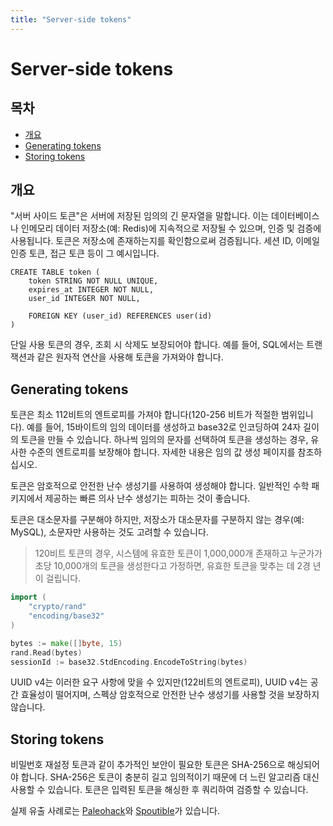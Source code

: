 ```yaml
---
title: "Server-side tokens"
---
```


# Server-side tokens

## 목차

- [개요](#개요)
- [Generating tokens](#generating-tokens)
- [Storing tokens](#storing-tokens)

## 개요

"서버 사이드 토큰"은 서버에 저장된 임의의 긴 문자열을 말합니다. 이는 데이터베이스나 인메모리 데이터 저장소(예: Redis)에 지속적으로 저장될 수 있으며, 인증 및 검증에 사용됩니다. 토큰은 저장소에 존재하는지를 확인함으로써 검증됩니다. 세션 ID, 이메일 인증 토큰, 접근 토큰 등이 그 예시입니다.

```
CREATE TABLE token (
	token STRING NOT NULL UNIQUE,
	expires_at INTEGER NOT NULL,
	user_id INTEGER NOT NULL,

	FOREIGN KEY (user_id) REFERENCES user(id)
)
```

단일 사용 토큰의 경우, 조회 시 삭제도 보장되어야 합니다. 예를 들어, SQL에서는 트랜잭션과 같은 원자적 연산을 사용해 토큰을 가져와야 합니다.

## Generating tokens

토큰은 최소 112비트의 엔트로피를 가져야 합니다(120-256 비트가 적절한 범위입니다). 예를 들어, 15바이트의 임의 데이터를 생성하고 base32로 인코딩하여 24자 길이의 토큰을 만들 수 있습니다. 하나씩 임의의 문자를 선택하여 토큰을 생성하는 경우, 유사한 수준의 엔트로피를 보장해야 합니다. 자세한 내용은 임의 값 생성 페이지를 참조하십시오.

토큰은 암호적으로 안전한 난수 생성기를 사용하여 생성해야 합니다. 일반적인 수학 패키지에서 제공하는 빠른 의사 난수 생성기는 피하는 것이 좋습니다.

토큰은 대소문자를 구분해야 하지만, 저장소가 대소문자를 구분하지 않는 경우(예: MySQL), 소문자만 사용하는 것도 고려할 수 있습니다.

> 120비트 토큰의 경우, 시스템에 유효한 토큰이 1,000,000개 존재하고 누군가가 초당 10,000개의 토큰을 생성한다고 가정하면, 유효한 토큰을 맞추는 데 2경 년이 걸립니다.

```go
import (
	"crypto/rand"
	"encoding/base32"
)

bytes := make([]byte, 15)
rand.Read(bytes)
sessionId := base32.StdEncoding.EncodeToString(bytes)
```

UUID v4는 이러한 요구 사항에 맞을 수 있지만(122비트의 엔트로피), UUID v4는 공간 효율성이 떨어지며, 스펙상 암호적으로 안전한 난수 생성기를 사용할 것을 보장하지 않습니다.

## Storing tokens

비밀번호 재설정 토큰과 같이 추가적인 보안이 필요한 토큰은 SHA-256으로 해싱되어야 합니다. SHA-256은 토큰이 충분히 길고 임의적이기 때문에 더 느린 알고리즘 대신 사용할 수 있습니다. 토큰은 입력된 토큰을 해싱한 후 쿼리하여 검증할 수 있습니다.

실제 유출 사례로는 [Paleohack](https://www.vpnmentor.com/blog/report-paleohacks-breach/)와 [Spoutible](https://www.troyhunt.com/how-spoutibles-leaky-api-spurted-out-a-deluge-of-personal-data/)가 있습니다.